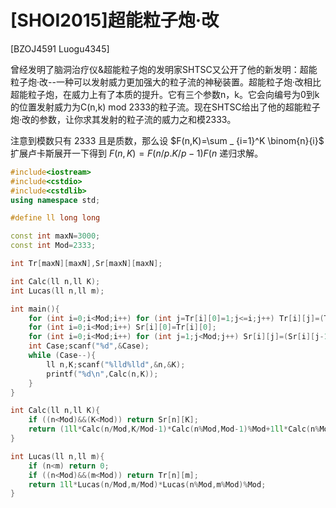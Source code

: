 # [SHOI2015]超能粒子炮·改
[BZOJ4591 Luogu4345]

曾经发明了脑洞治疗仪&超能粒子炮的发明家SHTSC又公开了他的新发明：超能粒子炮·改--一种可以发射威力更加强大的粒子流的神秘装置。超能粒子炮·改相比超能粒子炮，在威力上有了本质的提升。它有三个参数n，k。它会向编号为0到k的位置发射威力为C(n,k) mod 2333的粒子流。现在SHTSC给出了他的超能粒子炮·改的参数，让你求其发射的粒子流的威力之和模2333。

注意到模数只有 2333 且是质数，那么设 $F(n,K)=\sum _ {i=1}^K \binom{n}{i}$ 扩展卢卡斯展开一下得到 $F(n,K)=F(n/p.K/p-1)F(n%p,p-1)+\binom{n/p}{m/p}f(n%p,K%p)$ 递归求解。

```cpp
#include<iostream>
#include<cstdio>
#include<cstdlib>
using namespace std;

#define ll long long

const int maxN=3000;
const int Mod=2333;

int Tr[maxN][maxN],Sr[maxN][maxN];

int Calc(ll n,ll K);
int Lucas(ll n,ll m);

int main(){
	for (int i=0;i<Mod;i++) for (int j=Tr[i][0]=1;j<=i;j++) Tr[i][j]=(Tr[i-1][j]+Tr[i-1][j-1])%Mod;
	for (int i=0;i<Mod;i++) Sr[i][0]=Tr[i][0];
	for (int i=0;i<Mod;i++) for (int j=1;j<Mod;j++) Sr[i][j]=(Sr[i][j-1]+Tr[i][j])%Mod;
	int Case;scanf("%d",&Case);
	while (Case--){
		ll n,K;scanf("%lld%lld",&n,&K);
		printf("%d\n",Calc(n,K));
	}
}

int Calc(ll n,ll K){
	if ((n<Mod)&&(K<Mod)) return Sr[n][K];
	return (1ll*Calc(n/Mod,K/Mod-1)*Calc(n%Mod,Mod-1)%Mod+1ll*Calc(n%Mod,K%Mod)*Lucas(n/Mod,K/Mod)%Mod)%Mod;
}

int Lucas(ll n,ll m){
	if (n<m) return 0;
	if ((n<Mod)&&(m<Mod)) return Tr[n][m];
	return 1ll*Lucas(n/Mod,m/Mod)*Lucas(n%Mod,m%Mod)%Mod;
}
```